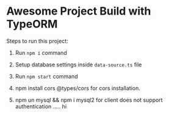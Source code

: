 # Awesome Project Build with TypeORM

Steps to run this project:

1. Run `npm i` command
2. Setup database settings inside `data-source.ts` file
3. Run `npm start` command

1. npm install cors @types/cors for cors installation.
2. npm un mysql && npm i mysql2 for client does not support authentication .....
hi
